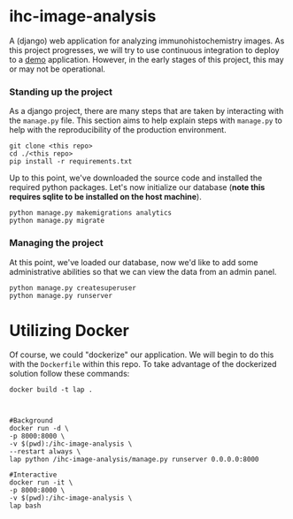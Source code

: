 # ihc-image-analysis
A (django) web application for analyzing immunohistochemistry images. As this 
project progresses, we will try to use continuous integration to deploy to a 
[demo](http://rapid-235.vm.duke.edu:8000/docs) application. However, in the 
early stages of this project, this may or may not be operational.


### Standing up the project
As a django project, there are many steps that are taken by interacting with
the `manage.py` file. This section aims to help explain steps with `manage.py` 
to help with the reproducibility of the production environment.

```
git clone <this repo>
cd ./<this repo>
pip install -r requirements.txt
```

Up to this point, we've downloaded the source code and installed the required
python packages. Let's now initialize our database (**note this requires sqlite 
to be installed on the host machine**).

```
python manage.py makemigrations analytics
python manage.py migrate
```

### Managing the project
At this point, we've loaded our database, now we'd like to add some administrative abilities so that we can view the data from an admin panel.

```
python manage.py createsuperuser
python manage.py runserver
```

# Utilizing Docker
Of course, we could "dockerize" our application. We will begin to do this with
the `Dockerfile` within this repo. To take advantage of the dockerized solution follow
these commands:

```
docker build -t lap .  
  


#Background
docker run -d \
-p 8000:8000 \
-v $(pwd):/ihc-image-analysis \
--restart always \
lap python /ihc-image-analysis/manage.py runserver 0.0.0.0:8000
  
#Interactive
docker run -it \
-p 8000:8000 \
-v $(pwd):/ihc-image-analysis \
lap bash
```


